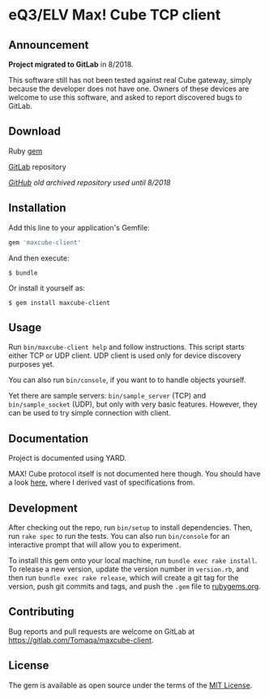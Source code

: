 # eQ3/ELV Max! Cube TCP client

## Announcement

**Project migrated to GitLab** in 8/2018.

This software still has not been tested against real Cube gateway, simply because the developer does not have one. Owners of these devices are welcome to use this software, and asked to report discovered bugs to GitLab.

## Download

Ruby [gem](https://rubygems.org/gems/maxcube-client)

[GitLab](https://gitlab.com/Tomaqa/maxcube-client) repository

*[GitHub](https://github.com/Tomaqa/maxcube-client) old archived repository used until 8/2018*

## Installation

Add this line to your application's Gemfile:

```ruby
gem 'maxcube-client'
```

And then execute:

    $ bundle

Or install it yourself as:

    $ gem install maxcube-client

## Usage

Run `bin/maxcube-client help` and follow instructions. This script starts either TCP or UDP client. UDP client is used only for device discovery purposes yet.

You can also run `bin/console`, if you want to to handle objects yourself.

Yet there are sample servers: `bin/sample_server` (TCP) and `bin/sample_socket` (UDP), but only with very basic features. However, they can be used to try simple connection with client.

## Documentation

Project is documented using YARD.

MAX! Cube protocol itself is not documented here though.
You should have a look [here](https://github.com/Bouni/max-cube-protocol),
where I derived vast of specifications from.

## Development

After checking out the repo, run `bin/setup` to install dependencies. Then, run `rake spec` to run the tests. You can also run `bin/console` for an interactive prompt that will allow you to experiment.

To install this gem onto your local machine, run `bundle exec rake install`. To release a new version, update the version number in `version.rb`, and then run `bundle exec rake release`, which will create a git tag for the version, push git commits and tags, and push the `.gem` file to [rubygems.org](https://rubygems.org).

## Contributing

Bug reports and pull requests are welcome on GitLab at https://gitlab.com/Tomaqa/maxcube-client.

## License

The gem is available as open source under the terms of the [MIT License](https://opensource.org/licenses/MIT).
